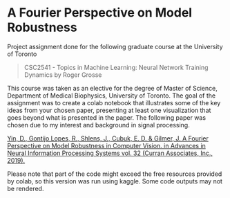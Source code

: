 # A Fourier Perspective on Model Robustness

Project assignment done for the following graduate course at the University of Toronto 

> CSC2541 - Topics in Machine Learning: Neural Network Training Dynamics by Roger Grosse

This course was taken as an elective for the degree of Master of Science, Department of Medical Biophysics, University of Toronto. 
The goal of the assignment was to create a colab notebook that illustrates some of the key ideas from your chosen paper, 
presenting at least one visualization that goes beyond what is presented in the paper. The following paper was chosen due to my interest and 
background in signal processing. 

[ Yin, D., Gontijo Lopes, R., Shlens, J., Cubuk, E. D. & Gilmer, J. A Fourier Perspective on Model Robustness in Computer Vision. in Advances in Neural Information Processing Systems vol. 32 (Curran Associates, Inc., 2019). ](https://proceedings.neurips.cc/paper/2019/file/b05b57f6add810d3b7490866d74c0053-Paper.pdf)

Please note that part of the code might exceed the free resources provided by colab,
so this version was run using kaggle. Some code outputs may not be rendered.
